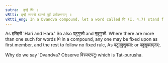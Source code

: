 ```yaml
---
sutra:  द्वन्द्वे घि ॥
vRtti: इन्हें समासे घ्यन्तं पूर्वं प्रयोक्तम्यम् ॥
vRtti_eng: In a Dvandva compound, let a word called घि (I. 4.7) stand first.
---
```

As हरिहरौ  'Hari and Hara.' So also पटुगुप्तौ and मृदुगुप्तौ. Where there are more than one such for words घि in a compound, any one may be fixed upon as first member, and the rest to follow no fixed rulc, As पटुमृदुशुक्ला: or पदुशुक्लमृदव्:.
 
Why do we say 'Dvandva? Observe विस्पष्टपटुः which is Tat-purusha. 

